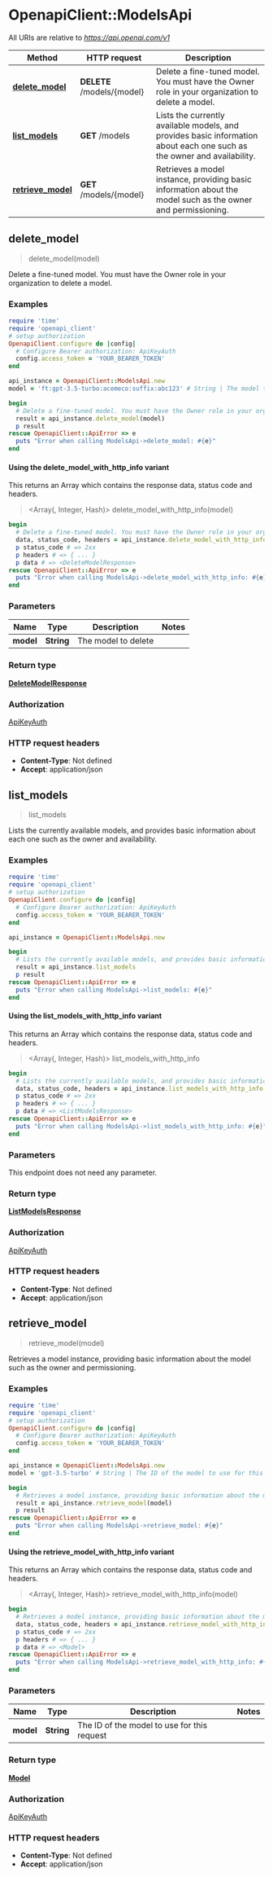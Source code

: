 # OpenapiClient::ModelsApi

All URIs are relative to *https://api.openai.com/v1*

| Method | HTTP request | Description |
| ------ | ------------ | ----------- |
| [**delete_model**](ModelsApi.md#delete_model) | **DELETE** /models/{model} | Delete a fine-tuned model. You must have the Owner role in your organization to delete a model. |
| [**list_models**](ModelsApi.md#list_models) | **GET** /models | Lists the currently available models, and provides basic information about each one such as the owner and availability. |
| [**retrieve_model**](ModelsApi.md#retrieve_model) | **GET** /models/{model} | Retrieves a model instance, providing basic information about the model such as the owner and permissioning. |


## delete_model

> <DeleteModelResponse> delete_model(model)

Delete a fine-tuned model. You must have the Owner role in your organization to delete a model.

### Examples

```ruby
require 'time'
require 'openapi_client'
# setup authorization
OpenapiClient.configure do |config|
  # Configure Bearer authorization: ApiKeyAuth
  config.access_token = 'YOUR_BEARER_TOKEN'
end

api_instance = OpenapiClient::ModelsApi.new
model = 'ft:gpt-3.5-turbo:acemeco:suffix:abc123' # String | The model to delete

begin
  # Delete a fine-tuned model. You must have the Owner role in your organization to delete a model.
  result = api_instance.delete_model(model)
  p result
rescue OpenapiClient::ApiError => e
  puts "Error when calling ModelsApi->delete_model: #{e}"
end
```

#### Using the delete_model_with_http_info variant

This returns an Array which contains the response data, status code and headers.

> <Array(<DeleteModelResponse>, Integer, Hash)> delete_model_with_http_info(model)

```ruby
begin
  # Delete a fine-tuned model. You must have the Owner role in your organization to delete a model.
  data, status_code, headers = api_instance.delete_model_with_http_info(model)
  p status_code # => 2xx
  p headers # => { ... }
  p data # => <DeleteModelResponse>
rescue OpenapiClient::ApiError => e
  puts "Error when calling ModelsApi->delete_model_with_http_info: #{e}"
end
```

### Parameters

| Name | Type | Description | Notes |
| ---- | ---- | ----------- | ----- |
| **model** | **String** | The model to delete |  |

### Return type

[**DeleteModelResponse**](DeleteModelResponse.md)

### Authorization

[ApiKeyAuth](../README.md#ApiKeyAuth)

### HTTP request headers

- **Content-Type**: Not defined
- **Accept**: application/json


## list_models

> <ListModelsResponse> list_models

Lists the currently available models, and provides basic information about each one such as the owner and availability.

### Examples

```ruby
require 'time'
require 'openapi_client'
# setup authorization
OpenapiClient.configure do |config|
  # Configure Bearer authorization: ApiKeyAuth
  config.access_token = 'YOUR_BEARER_TOKEN'
end

api_instance = OpenapiClient::ModelsApi.new

begin
  # Lists the currently available models, and provides basic information about each one such as the owner and availability.
  result = api_instance.list_models
  p result
rescue OpenapiClient::ApiError => e
  puts "Error when calling ModelsApi->list_models: #{e}"
end
```

#### Using the list_models_with_http_info variant

This returns an Array which contains the response data, status code and headers.

> <Array(<ListModelsResponse>, Integer, Hash)> list_models_with_http_info

```ruby
begin
  # Lists the currently available models, and provides basic information about each one such as the owner and availability.
  data, status_code, headers = api_instance.list_models_with_http_info
  p status_code # => 2xx
  p headers # => { ... }
  p data # => <ListModelsResponse>
rescue OpenapiClient::ApiError => e
  puts "Error when calling ModelsApi->list_models_with_http_info: #{e}"
end
```

### Parameters

This endpoint does not need any parameter.

### Return type

[**ListModelsResponse**](ListModelsResponse.md)

### Authorization

[ApiKeyAuth](../README.md#ApiKeyAuth)

### HTTP request headers

- **Content-Type**: Not defined
- **Accept**: application/json


## retrieve_model

> <Model> retrieve_model(model)

Retrieves a model instance, providing basic information about the model such as the owner and permissioning.

### Examples

```ruby
require 'time'
require 'openapi_client'
# setup authorization
OpenapiClient.configure do |config|
  # Configure Bearer authorization: ApiKeyAuth
  config.access_token = 'YOUR_BEARER_TOKEN'
end

api_instance = OpenapiClient::ModelsApi.new
model = 'gpt-3.5-turbo' # String | The ID of the model to use for this request

begin
  # Retrieves a model instance, providing basic information about the model such as the owner and permissioning.
  result = api_instance.retrieve_model(model)
  p result
rescue OpenapiClient::ApiError => e
  puts "Error when calling ModelsApi->retrieve_model: #{e}"
end
```

#### Using the retrieve_model_with_http_info variant

This returns an Array which contains the response data, status code and headers.

> <Array(<Model>, Integer, Hash)> retrieve_model_with_http_info(model)

```ruby
begin
  # Retrieves a model instance, providing basic information about the model such as the owner and permissioning.
  data, status_code, headers = api_instance.retrieve_model_with_http_info(model)
  p status_code # => 2xx
  p headers # => { ... }
  p data # => <Model>
rescue OpenapiClient::ApiError => e
  puts "Error when calling ModelsApi->retrieve_model_with_http_info: #{e}"
end
```

### Parameters

| Name | Type | Description | Notes |
| ---- | ---- | ----------- | ----- |
| **model** | **String** | The ID of the model to use for this request |  |

### Return type

[**Model**](Model.md)

### Authorization

[ApiKeyAuth](../README.md#ApiKeyAuth)

### HTTP request headers

- **Content-Type**: Not defined
- **Accept**: application/json

